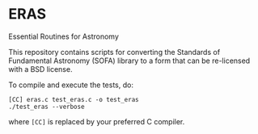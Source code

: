 ERAS
====

Essential Routines for Astronomy

This repository contains scripts for converting the Standards of Fundamental Astronomy (SOFA) library to a form that can be re-licensed with a BSD license.

To compile and execute the tests, do:

    [CC] eras.c test_eras.c -o test_eras
    ./test_eras --verbose

where ``[CC]`` is replaced by your preferred C compiler.
